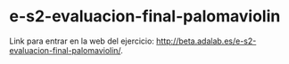 # e-s2-evaluacion-final-palomaviolin

Link para entrar en la web del ejercicio:  http://beta.adalab.es/e-s2-evaluacion-final-palomaviolin/.